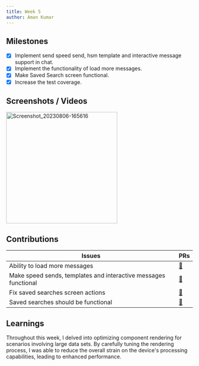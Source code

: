 ```yaml
---
title: Week 5
author: Aman Kumar
---
```


## Milestones

- [x] Implement send speed send, hsm template and interactive message support in chat.
- [x] Implement the functionality of load more messages.
- [x] Make Saved Search screen functional.
- [x] Increase the test coverage.

## Screenshots / Videos

<img src="https://github.com/glific/mobile/assets/84832565/5822d2d6-b9e6-43e2-a191-0809db5ec3d4" alt="Screenshot_20230806-165616" width="300"/>

## Contributions

| Issues                                                          | PRs                                             |
| --------------------------------------------------------------- | ----------------------------------------------- |
| Ability to load more messages                                   | [🔗](https://github.com/glific/mobile/pull/155) |
| Make speed sends, templates and interactive messages functional | [🔗](https://github.com/glific/mobile/pull/154) |
| Fix saved searches screen actions                               | [🔗](https://github.com/glific/mobile/pull/152) |
| Saved searches should be functional                             | [🔗](https://github.com/glific/mobile/pull/151) |

## Learnings

Throughout this week, I delved into optimizing component rendering for scenarios involving large data sets. By carefully tuning the rendering process, I was able to reduce the overall strain on the device's processing capabilities, leading to enhanced performance.
